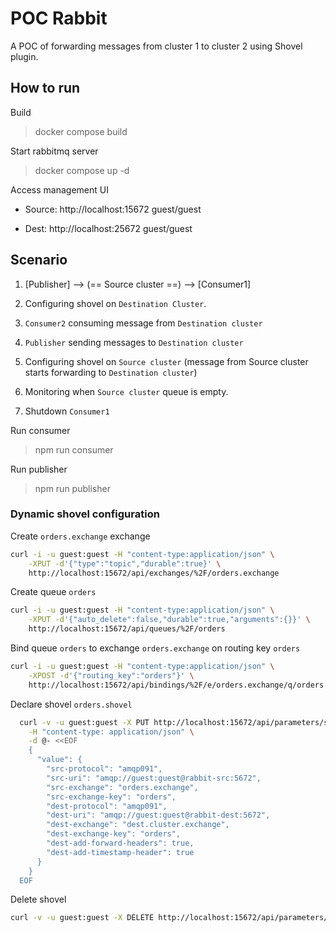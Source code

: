 # POC Rabbit

A POC of forwarding messages from cluster 1 to cluster 2 using Shovel plugin.

## How to run
Build

> docker compose build

Start rabbitmq server

> docker compose up -d

Access management UI

  - Source: http://localhost:15672 guest/guest

  - Dest: http://localhost:25672 guest/guest

## Scenario

  1. [Publisher] --> (== Source cluster ==) --> [Consumer1]

  2. Configuring shovel on `Destination Cluster`.

  3. `Consumer2` consuming message from `Destination cluster`

  4. `Publisher` sending messages to `Destination cluster`

  5. Configuring shovel on `Source cluster` (message from Source cluster starts forwarding to `Destination cluster`)

  6. Monitoring when `Source cluster` queue is empty.

  7. Shutdown `Consumer1` 

Run consumer

> npm run consumer

Run publisher

> npm run publisher

### Dynamic shovel configuration

Create `orders.exchange` exchange
```sh
curl -i -u guest:guest -H "content-type:application/json" \
    -XPUT -d'{"type":"topic","durable":true}' \
    http://localhost:15672/api/exchanges/%2F/orders.exchange
```

Create queue `orders`
```sh
curl -i -u guest:guest -H "content-type:application/json" \
    -XPUT -d'{"auto_delete":false,"durable":true,"arguments":{}}' \
    http://localhost:15672/api/queues/%2F/orders
```

Bind queue `orders` to exchange `orders.exchange` on routing key `orders`
```sh
curl -i -u guest:guest -H "content-type:application/json" \
    -XPOST -d'{"routing_key":"orders"}' \
    http://localhost:15672/api/bindings/%2F/e/orders.exchange/q/orders
```

Declare shovel `orders.shovel`
```sh
  curl -v -u guest:guest -X PUT http://localhost:15672/api/parameters/shovel/%2f/orders.shovel \
    -H "content-type: application/json" \
    -d @- <<EOF
    {
      "value": {
        "src-protocol": "amqp091",
        "src-uri": "amqp://guest:guest@rabbit-src:5672",
        "src-exchange": "orders.exchange",
        "src-exchange-key": "orders",
        "dest-protocol": "amqp091",
        "dest-uri": "amqp://guest:guest@rabbit-dest:5672", 
        "dest-exchange": "dest.cluster.exchange",
        "dest-exchange-key": "orders",
        "dest-add-forward-headers": true,
        "dest-add-timestamp-header": true
      }
    }
  EOF
```

Delete shovel

```sh
curl -v -u guest:guest -X DELETE http://localhost:15672/api/parameters/shovel/%2f/orders.shovel
```